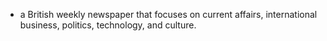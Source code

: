 - a British weekly newspaper that focuses on current affairs, international business, politics, technology, and culture.